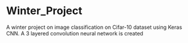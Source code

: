 # Winter_Project
A winter project on image classification on Cifar-10 dataset using Keras CNN.
A 3 layered convolution neural network is created
